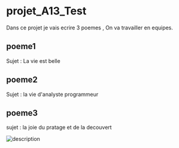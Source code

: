 # projet_A13_Test
Dans ce projet je vais ecrire 3 poemes , On va travailler en equipes.

## poeme1
Sujet : La vie est belle

## poeme2 
Sujet : la vie d'analyste programmeur

## poeme3
sujet : la joie du pratage et de la decouvert

<img src="image.jpg" alt="description">
